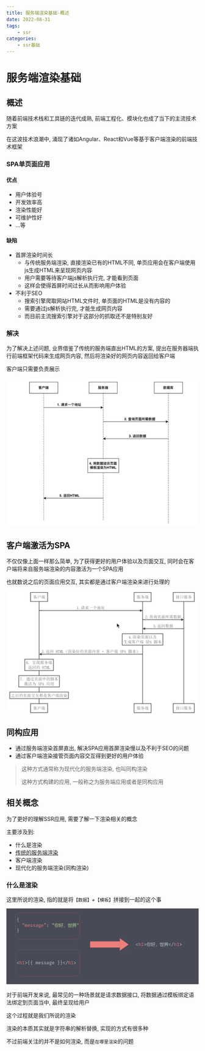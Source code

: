 ```yaml
---
title: 服务端渲染基础-概述
date: 2022-08-31
tags:
    - ssr
categories:
    - ssr基础
---
```


# 服务端渲染基础

## 概述

随着前端技术栈和工具链的迭代成熟, 前端工程化、模块化也成了当下的主流技术方案

在这波技术浪潮中, 涌现了诸如Angular、React和Vue等基于客户端渲染的前端技术框架

### SPA单页面应用

#### 优点

+ 用户体验号
+ 开发效率高
+ 渲染性能好
+ 可维护性好
+ ...等

#### 缺陷

+ 首屏渲染时间长
  - 与传统服务端渲染, 直接渲染已有的HTML不同, 单页应用会在客户端使用js生成HTML来呈现网页内容
  - 用户需要等待客户端js解析执行完, 才能看到页面
  - 这样会使得首屏时间过长从而影响用户体验
+ 不利于SEO
  - 搜索引擎爬取网站HTML文件时,  单页面的HTML是没有内容的
  - 需要通过js解析执行完, 才能生成网页内容
  - 而目前主流搜索引擎对于这部分的抓取还不是特别友好

### 解决

为了解决上述问题, 业界借鉴了传统的服务端直出HTML的方案, 提出在服务器端执行前端框架代码来生成网页内容, 然后将渲染好的网页内容返回给客户端

客户端只需要负责展示

![借鉴](./images/example.png)

## 客户端激活为SPA

不仅仅像上面一样那么简单, 为了获得更好的用户体验以及页面交互, 同时会在客户端将来自服务端渲染的内容激活为一个SPA应用

也就数说之后的页面应用交互, 其实都是通过客户端渲染来进行处理的

![激活SPA](./images/activeSPA.png)


## 同构应用

+ 通过服务端渲染首屏直出, 解决SPA应用首屏渲染慢以及不利于SEO的问题
+ 通过客户端渲染接管页面内容交互得到更好的用户体验

> 这种方式通常称为现代化的服务端渲染, 也叫同构渲染
> 
> 这种方式构建的应用, 一般称之为服务端应用或者是同构应用

## 相关概念

为了更好的理解SSR应用, 需要了解一下渲染相关的概念

主要涉及到:

+ 什么是渲染
+ [传统的服务端渲染](/blogs/BaseSSR/2.html)
+ 客户端渲染
+ 现代化的服务端渲染(同构渲染)


### 什么是渲染

这里所说的渲染, 指的就是将`【数据】`+`【模板】`拼接到一起的这个事

![render](./images/render.png)

对于前端开发来说, 最常见的一种场景就是请求数据接口, 将数据通过模板绑定语法绑定到页面当中, 最终呈现给用户

这个过程就是我们所说的渲染

渲染的本质其实就是字符串的解析替换, 实现的方式有很多种

不过前端关注的并不是如何渲染, 而是`在哪里渲染`的问题
